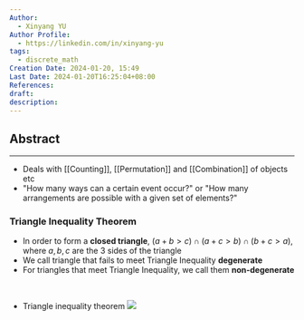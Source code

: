 ```yaml
---
Author:
  - Xinyang YU
Author Profile:
  - https://linkedin.com/in/xinyang-yu
tags:
  - discrete_math
Creation Date: 2024-01-20, 15:49
Last Date: 2024-01-20T16:25:04+08:00
References: 
draft: 
description: 
---
```

## Abstract
---
- Deals with [[Counting]], [[Permutation]] and [[Combination]] of objects etc
- "How many ways can a certain event occur?" or "How many arrangements are possible with a given set of elements?"


### Triangle Inequality Theorem
- In order to form a **closed triangle**, $(a+b \gt c) \cap (a+c \gt b) \cap (b+c \gt a)$, where $a,b,c$ are the 3 sides of the triangle
- We call triangle that fails to meet Triangle Inequality **degenerate** 
- For triangles that meet Triangle Inequality, we call them **non-degenerate**
</br>

- Triangle inequality theorem
![](https://youtu.be/KlKYvbigBqs?si=kyFj0q7r8u2o3v8j)